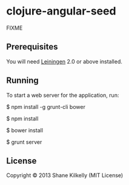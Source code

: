 # clojure-angular-seed

FIXME

## Prerequisites

You will need [Leiningen][1] 2.0 or above installed.

[1]: https://github.com/technomancy/leiningen

## Running

To start a web server for the application, run:

  $ npm install -g grunt-cli bower

  $ npm install

  $ bower install

  $ grunt server


## License

Copyright © 2013 Shane Kilkelly (MIT License)
